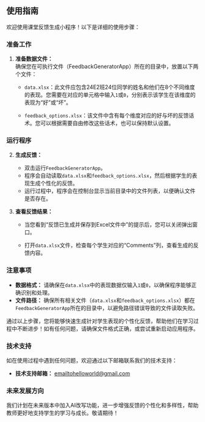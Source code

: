 ## 使用指南

欢迎使用课堂反馈生成小程序！以下是详细的使用步骤：

### 准备工作

1. **准备数据文件：**  
   确保您在可执行文件（FeedbackGeneratorApp）所在的目录中，放置以下两个文件：

   - `data.xlsx`：此文件应包含24E2班24位同学的姓名和他们在8个不同维度的表现。您需要在对应的单元格中输入`1`或`0`，分别表示该学生在该维度的表现为“好”或“坏”。

   - `feedback_options.xlsx`：该文件中含有每个维度对应的好与坏的反馈话术。您可以根据需要自由修改这些话术，也可以保持默认设置。

     

### 运行程序

2. **生成反馈：**  

   - 双击运行`FeedbackGeneratorApp`。
   - 程序会自动读取`data.xlsx`和`feedback_options.xlsx`，然后根据学生的表现生成个性化的反馈。
   - 运行过程中，程序会在控制台显示当前目录中的文件列表，以便确认文件是否存在。

3. **查看反馈结果：**  

   - 当您看到“反馈已生成并保存到Excel文件中”的提示后，您可以关闭弹出窗口。

   - 打开`data.xlsx`文件，检查每个学生对应的“Comments”列，查看生成的反馈内容。

     

### 注意事项

- **数据格式：** 请确保在`data.xlsx`中的表现数据仅输入`1`或`0`，以确保程序能够正确识别和处理。
- **文件路径：** 确保所有相关文件（`data.xlsx`和`feedback_options.xlsx`）都在`FeedbackGeneratorApp`所在的目录中，以避免路径错误导致的文件读取失败。

通过以上步骤，您将能够快速生成针对学生表现的个性化反馈，帮助他们在学习过程中不断进步！如有任何问题，请确保文件格式正确，或尝试重新启动应用程序。



### 技术支持

如在使用过程中遇到任何问题，欢迎通过以下邮箱联系我们的技术支持：

- **技术支持邮箱：** emailtohelloworld@gmail.com

  

### 未来发展方向

我们计划在未来版本中加入AI改写功能，进一步增强反馈的个性化和多样性，帮助教师更好地支持学生的学习与成长。敬请期待！
